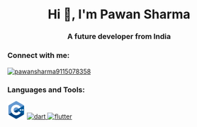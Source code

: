 <h1 align="center">Hi 👋, I'm Pawan Sharma</h1>
<h3 align="center">A future developer from India</h3>

<h3 align="left">Connect with me:</h3>
<p align="left">
<a href="https://www.leetcode.com/pawansharma9115078358" target="blank"><img align="center" src="https://raw.githubusercontent.com/rahuldkjain/github-profile-readme-generator/master/src/images/icons/Social/leet-code.svg" alt="pawansharma9115078358" height="30" width="40" /></a>
</p>

<h3 align="left">Languages and Tools:</h3>
<p align="left"> <img src="https://raw.githubusercontent.com/devicons/devicon/master/icons/cplusplus/cplusplus-original.svg" alt="cplusplus" width="40" height="40"/>  <a href="https://dart.dev" target="_blank" rel="noreferrer"> <img src="https://www.vectorlogo.zone/logos/dartlang/dartlang-icon.svg" alt="dart" width="40" height="40"/> </a> <a href="https://flutter.dev" target="_blank" rel="noreferrer"> <img src="https://www.vectorlogo.zone/logos/flutterio/flutterio-icon.svg" alt="flutter" width="40" height="40"/> </a> </p>


<!---
syther-z/syther-z is a ✨ special ✨ repository because its `README.md` (this file) appears on your GitHub profile.
You can click the Preview link to take a look at your changes.
--->
